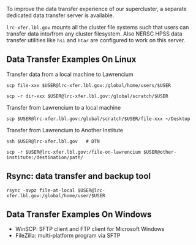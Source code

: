 To improve the data transfer experience of our supercluster, a separate dedicated data transfer server is available.

`lrc-xfer.lbl.gov` mounts all the cluster file systems such that users can transfer data into/from any cluster filesystem. Also NERSC HPSS data transfer utilities like `hsi` and `htar` are configured to work on this server.

## Data Transfer Examples On Linux

Transfer data from a local machine to Lawrencium

```
scp file-xxx $USER@lrc-xfer.lbl.gov:/global/home/users/$USER
```

```
scp -r dir-xxx $USER@lrc-xfer.lbl.gov:/global/scratch/$USER
```

Transfer from Lawrencium to a local machine

```
scp $USER@lrc-xfer.lbl.gov:/global/scratch/$USER/file-xxx ~/Desktop
```

Transfer from Lawrencium to Another Institute

```
ssh $USER@lrc-xfer.lbl.gov   # DTN
```

```
scp -r $USER@lrc-xfer.lbl.gov:/file-on-lawrencium $USER@other-institute:/destination/path/
```

## Rsync: data transfer and backup tool

```
rsync -avpz file-at-local $USER@lrc-xfer.lbl.gov:/global/home/user/$USER
```

## Data Transfer Examples On Windows

- WinSCP: SFTP client and FTP client for Microsoft Windows
- FileZilla: multi-platform program via SFTP
